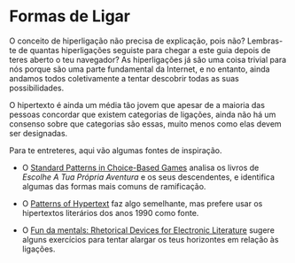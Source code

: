 # Formas de Ligar

O conceito de hiperligação não precisa de explicação, pois não? Lembras-te de quantas hiperligações seguiste para chegar a este guia depois de teres aberto o teu navegador? As hiperligações já são uma coisa trivial para nós porque são uma parte fundamental da Internet, e no entanto, ainda andamos todos coletivamente a tentar descobrir todas as suas possibilidades.

O hipertexto é ainda um média tão jovem que apesar de a maioria das pessoas concordar que existem categorias de ligações, ainda não há um consenso sobre que categorias são essas, muito menos como elas devem ser designadas.

Para te entreteres, aqui vão algumas fontes de inspiração.

* O [Standard Patterns in Choice-Based Games](https://heterogenoustasks.wordpress.com/2015/01/26/standard-patterns-in-choice-based-games/) analisa os livros de _Escolhe A Tua Própria Aventura_ e os seus descendentes, e identifica algumas das formas mais comuns de ramificação.

* O [Patterns of Hypertext](http://www.eastgate.com/patterns/Print.html) faz algo semelhante, mas prefere usar os hipertextos literários dos anos 1990 como fonte.

* O [Fun da mentals: Rhetorical Devices for Electronic Literature](http://www.deenalarsen.net/fundamentals/links.html) sugere alguns exercícios para tentar alargar os teus horizontes em relação às ligações.
